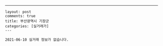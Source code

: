 ---
    layout: post
    comments: true
    title: 부산광역시 기장군
    categories: [실거래가]
    ---

    2021-06-10 실거래 정보가 없습니다.

    
